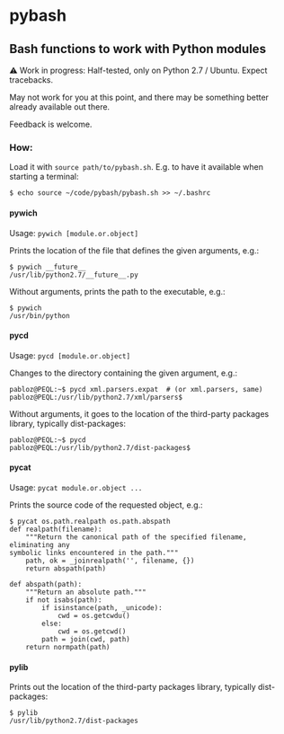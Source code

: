 # pybash

## Bash functions to work with Python modules

:warning: Work in progress: Half-tested, only on Python 2.7 / Ubuntu. Expect tracebacks.

May not work for you at this point, and there may be something better already
available out there.

Feedback is welcome.


### How:

Load it with `source path/to/pybash.sh`.
E.g. to have it available when starting a terminal:

    $ echo source ~/code/pybash/pybash.sh >> ~/.bashrc


#### pywich

Usage: `pywich [module.or.object]`

Prints the location of the file that defines the given arguments, e.g.:

    $ pywich __future__
    /usr/lib/python2.7/__future__.py


Without arguments, prints the path to the executable, e.g.:

    $ pywich 
    /usr/bin/python


#### pycd

Usage: `pycd [module.or.object]`

Changes to the directory containing the given argument, e.g.:

    pabloz@PEQL:~$ pycd xml.parsers.expat  # (or xml.parsers, same)
    pabloz@PEQL:/usr/lib/python2.7/xml/parsers$ 

Without arguments, it goes to the location of the third-party packages library,
typically dist-packages:

    pabloz@PEQL:~$ pycd
    pabloz@PEQL:/usr/lib/python2.7/dist-packages$ 


#### pycat

Usage: `pycat module.or.object ...`

Prints the source code of the requested object, e.g.:

    $ pycat os.path.realpath os.path.abspath
    def realpath(filename):
        """Return the canonical path of the specified filename, eliminating any
    symbolic links encountered in the path."""
        path, ok = _joinrealpath('', filename, {})
        return abspath(path)
    
    def abspath(path):
        """Return an absolute path."""
        if not isabs(path):
            if isinstance(path, _unicode):
                cwd = os.getcwdu()
            else:
                cwd = os.getcwd()
            path = join(cwd, path)
        return normpath(path)


#### pylib

Prints out the location of the third-party packages library, typically
dist-packages:

    $ pylib 
    /usr/lib/python2.7/dist-packages
